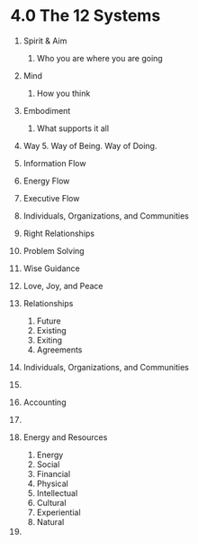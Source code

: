 # 4.0 The 12 Systems

1. Spirit & Aim 
	1. Who you are where you are going 
2. Mind 
	1. How you think 
3. Embodiment   
	1. What supports it all 
4. Way 
	5. Way of Being. Way of Doing. 
5. Information Flow 
6. Energy Flow 
7. Executive Flow 
8. Individuals, Organizations, and Communities 
9. Right Relationships
10. Problem Solving 
11. Wise Guidance 
12. Love, Joy, and Peace 

10. Relationships 
	1. Future 
	2. Existing
	3. Exiting
	4. Agreements 
11. Individuals, Organizations, and Communities     
12.  
13. Accounting   
14.  
15. Energy and Resources 
	1. Energy 
	2. Social 
	3. Financial 
	4. Physical 
	5. Intellectual 
	6. Cultural 
	7. Experiential 
	8. Natural 
16.  

